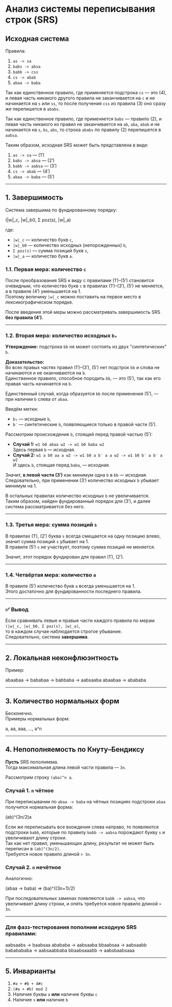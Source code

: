 # Анализ системы переписывания строк (SRS)

## Исходная система

Правила:

1. `as -> sa`
2. `babs -> absa`
3. `babb -> css`
4. `cs -> abab`
5. `abaa -> baba`

Так как единственное правило, где применяется подстрока `cs` — это (4), и левая часть никакого другого правила не заканчивается на `c` и не начинается на `s` или `ss`, то после получения `css` из правила (3) оно сразу же перепишется в `ababs`.

Так как единственное правило, где применяется `babs` — правило (2), и левая часть никакого из правил не заканчивается на `ab`, `aba`, `abab` и не начинается на `s`, `bs`, `abs`, то строка `ababs` по правилу (2) перепишется в `aabsa`.

Таким образом, исходная SRS может быть представлена в виде:

1. `as -> sa` — (1′)  
2. `babs -> absa` — (2′)  
3. `babb -> aabsa` — (3′)  
4. `cs -> abab` — (4′)  
5. `abaa -> baba` — (5′)

---

## 1. Завершимость

Система завершима по фундированному порядку:

(|w|_c, |w|_b0, Σ poz(s), |w|_a)


где:

- `|w|_c` — количество букв `c`,
- `|w|_b0` — количество исходных (непорожденных) `b`,
- `Σ poz(s)` — сумма позиций букв `s`,
- `|w|_a` — количество букв `a`.

### 1.1. Первая мера: количество `c`

После преобразования SRS к виду с правилами (1′)–(5′) становится очевидным, что количество букв `c` в правилах (1′)–(3′), (5′) не меняется, а в правиле (4′) уменьшается на 1.  
Поэтому величину `|w|_c` можно поставить на первое место в лексикографическом порядке.

После введения этой меры можно рассматривать завершимость SRS **без правила (4′)**.

---

### 1.2. Вторая мера: количество исходных `b₀`

**Утверждение:** подстрока `bb` не может состоять из двух "синтетических" `b`.

**Доказательство:**  
Во всех правых частях правил (1′)–(3′), (5′) нет подстрок `bb` и слова не начинаются и не оканчиваются на `b`.  
Единственное правило, способное породить `bb`, — это (5′), так как его правая часть начинается на `b`.

Единственный случай, когда образуется `bb` после применения (5′), — при наличии `b` слева от `abaa`.

Введём метки:
- `b₀` — исходные `b`,
- `b′` — синтетические `b`, появляющиеся только в правой части (5′).

Рассмотрим происхождение `b`, стоящей перед правой частью (5′):

- **Случай 1:** `w1 b0 abaa w2 -> w1 b0 baba w2`  
  Здесь первая `b` — исходная.
- **Случай 2:** `w1 a b0 aa a w2 -> w1 b0 a b′ a a w2 -> w1 b0 b′ a b′ a w2`  
  И здесь `b`, стоящая перед `baba`, — исходная.

Значит, **в левой части (3′)** как минимум одна `b` в `bb` — исходная.  
Следовательно, при применении (3′) количество исходных `b` убывает минимум на 1.

В остальных правилах количество исходных `b` не увеличивается.  
Таким образом, найден фундированный порядок для (3′), и далее система рассматривается без него.

---

### 1.3. Третья мера: сумма позиций `s`

В правилах (1′), (2′) буква `s` всегда смещается на одну позицию влево, значит сумма позиций `s` убывает на 1.  
В правиле (5′) `s` не участвует, поэтому сумма позиций не меняется.

Значит, этот порядок фундирован для правил (1′), (2′).

---

### 1.4. Четвёртая мера: количество `a`

В правиле (5′) количество букв `a` всегда уменьшается на 1.  
Этого достаточно для фундированности последнего правила.

---

### ✅ Вывод

Если сравнивать левые и правые части каждого правила по мерам  
`(|w|_c, |w|_b0, Σ poz(s), |w|_a)`,  
то в каждом случае наблюдается строгое убывание.  
Следовательно, система **завершима**.

---

## 2. Локальная неконфлюэнтность

Пример:



abaabaa -> bababaa -> babbaba -> aabsaaba
abaabaa -> abababa


---

## 3. Количество нормальных форм

Бесконечно.  
Примеры нормальных форм:



a, aa, aaa, ..., a^n


---

## 4. Непополняемость по Кнуту–Бендиксу

**Пусть** SRS пополняема.  
Тогда максимальная длина левой части правила — `3n`.

Рассмотрим строку `(aba)^n a`.

### Случай 1. `n` чётное

При переписывании по `abaa -> baba` на чётных позициях подстроки `abaa` получится нормальная форма:



(ab)^(3n/2)a


Если же переписывать все вхождения слева направо, то появляются подстроки `babb`, которые по правилу `babb -> aabsa` порождают букву `s` и увеличивают длину строки.  
Так как нет правил, уменьшающих длину, результат не может быть переписан в `(ab)^(3n/2)`.  
Требуется новое правило длиной `> 3n`.

### Случай 2. `n` нечётное

Аналогично:



(abaa -> baba) => (ba)^((3n+1)/2)


При последовательных заменах появляются `babb -> aabsa`, что увеличивает длину строки, и опять требуется новое правило длиной `> 3n`.

---

### Для фазз-тестирования пополним исходную SRS правилами:



aabsaabs -> baabsaa
abababa -> aabsaaba
bbaabsaa -> aabsaabb
bababababa -> aabsaabbaba
bbaabsaaabb -> aabsbaabsaaa


---

## 5. Инварианты

1. `#a + #b + 4#c`
2. `(#a + #b) mod 2`
3. Наличие буквы `a` **или** наличие буквы `c`
4. Наличие `s` **или** наличие `b`
